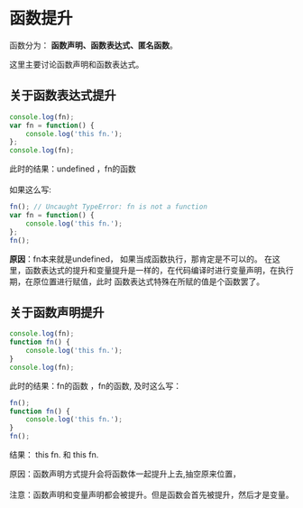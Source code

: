 函数提升
===========
函数分为： **函数声明、函数表达式、匿名函数**。

这里主要讨论函数声明和函数表达式。

关于函数表达式提升
---------

~~~javascript
console.log(fn);
var fn = function() {
    console.log('this fn.');
};
console.log(fn);
~~~
此时的结果：undefined ，fn的函数
<br/><br/>
如果这么写:
~~~javascript
fn(); // Uncaught TypeError: fn is not a function
var fn = function() {
    console.log('this fn.');
};
fn();
~~~
**原因**：fn本来就是undefined， 如果当成函数执行，那肯定是不可以的。
在这里，函数表达式的提升和变量提升是一样的，在代码编译时进行变量声明，在执行期，在原位置进行赋值，此时
函数表达式特殊在所赋的值是个函数罢了。

关于函数声明提升
---------
~~~javascript
console.log(fn);
function fn() {
    console.log('this fn.');
}
console.log(fn);
~~~
此时的结果：fn的函数 ，fn的函数,
及时这么写：
~~~javascript
fn();
function fn() {
    console.log('this fn.');
}
fn();
~~~
结果： this fn. 和 this fn.

原因：函数声明方式提升会将函数体一起提升上去,抽空原来位置，
<br/>
<br/>
注意：函数声明和变量声明都会被提升。但是函数会首先被提升，然后才是变量。
